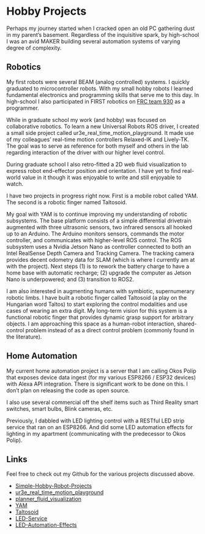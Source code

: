 # Hobby Projects
Perhaps my journey started when I cracked open an old PC gathering dust in my parent’s basement. Regardless of the inquisitive spark, by high-school I was an avid MAKER building several automation systems of varying degree of complexity.

## Robotics
My first robots were several BEAM (analog controlled) systems. I quickly graduated to microcontroller robots. With my small hobby robots I learned fundamental electronics and programming skills that serve me to this day. In high-school I also participated in FIRST robotics on [FRC team 930](https://www.team930.com/) as a programmer. 

While in graduate school my work (and hobby) was focused on collaborative robotics. To learn a new Universal Robots ROS driver, I created a small side project called ur3e_real_time_motion_playground. It made use of my colleagues’ real-time motion controllers Relaxed-IK and Lively-TK. The goal was to serve as reference for both myself and others in the lab regarding interaction of the driver with our higher level control.

During graduate school I also retro-fitted a 2D web fluid visualization to express robot end-effector position and orientation. I have yet to find real-world value in it though it was enjoyable to write and still enjoyable to watch.

I have two projects in progress right now. First is a mobile robot called YAM. The second is a robotic finger named Taltosoid.

My goal with YAM is to continue improving my understanding of robotic subsystems. The base platform consists of a simple differential drivetrain augmented with three ultrasonic sensors, two infrared sensors all hooked up to an Arduino. The Arduino monitors sensors, commands the motor controller, and communicates with higher-level ROS control. The ROS subsystem uses a Nvidia Jetson Nano as controller connected to both an Intel RealSense Depth Camera and Tracking Camera. The tracking camera provides decent odometry data for SLAM (which is where I currently am at with the project). Next steps (1) is to rework the battery charge to have a home base with automatic recharge; (2) upgrade the computer as Jetson Nano is underpowered; and (3) transition to ROS2.

I am also interested in augmenting humans with symbiotic, supernumerary robotic
limbs. I have built a robotic finger called Taltosoid (a play on the Hungarian word Taltos) to start exploring the control modalities and use cases of wearing an extra digit. My long-term vision for this system is a functional robotic finger that provides dynamic grasp support for arbitrary objects. I am approaching this space as a human-robot interaction, shared-control problem instead of as a direct control problem (commonly found in the literature).

## Home Automation
My current home automation project is a server that I am calling Okos Polip that exposes device data ingest (for my various ESP8266 / ESP32 devices) with Alexa API integration. There is significant work to be done on this. I don’t plan on releasing the code as open source.

I also use several commercial off the shelf items such as Third Reality smart switches, smart bulbs, Blink cameras, etc. 

Previously, I dabbled with LED lighting control with a RESTful LED strip service that ran on an ESP8266. And did some LED automation effects for lighting in my apartment (communicating with the predecessor to Okos Polip).

## Links
Feel free to check out my Github for the various projects discussed above.
- [Simple-Hobby-Robot-Projects](https://github.com/curthenrichs/Simple-Hobby-Robot-Projects)
- [ur3e_real_time_motion_playground](https://github.com/curthenrichs/ur3e_real_time_motion_playground)
- [planner_fluid_visualization](https://github.com/curthenrichs/planner_fluid_visualization)
- [YAM](https://github.com/curthenrichs/YAM)
- [Taltosoid](https://github.com/curthenrichs/taltosoid_srf)
- [LED-Service](https://github.com/curthenrichs/LED-Service)
- [LED-Automation-Effects](https://github.com/curthenrichs/LED-Automation-Effects)
